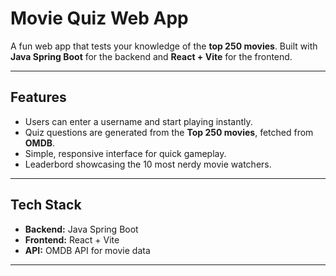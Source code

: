 # Movie Quiz Web App

A fun web app that tests your knowledge of the **top 250 movies**. Built with **Java Spring Boot** for the backend and **React + Vite** for the frontend.

---

## Features

- Users can enter a username and start playing instantly.
- Quiz questions are generated from the **Top 250 movies**, fetched from **OMDB**.
- Simple, responsive interface for quick gameplay.
- Leaderbord showcasing the 10 most nerdy movie watchers.

---

## Tech Stack

- **Backend:** Java Spring Boot  
- **Frontend:** React + Vite  
- **API:** OMDB API for movie data

---
